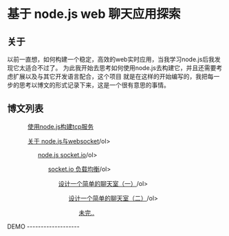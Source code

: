 基于 node.js web 聊天应用探索
===================

关于
-------------------

以前一直想，如何构建一个稳定，高效的web实时应用，当我学习node.js后我发现它太适合不过了。
为此我开始去思考如何使用node.js去构建它，并且还需要考虑扩展以及与其它开发语言配合，这个项目
就是在这样的开始编写的，我把每一步的思考以博文的形式记录下来，这是一个很有意思的事情。

博文列表
-------------------
<ul>
<ol><a target="_blank" href="http://izhengyin.com/Detail/1.html">使用node.js构建tcp服务 </a></ol>
<ol><a target="_blank" href="http://izhengyin.com/Detail/2.html">关于 node.js与websocket</a>/ol>
<ol><a target="_blank" href="http://izhengyin.com/Detail/3.html">node.js socket.io</a>/ol>
<ol><a target="_blank" href="http://izhengyin.com/Detail/4.html">socket.io 负载均衡</a>/ol>
<ol><a target="_blank" href="http://izhengyin.com/Detail/5.html">设计一个简单的聊天室（一）</a>/ol>
<ol><a target="_blank" href="http://izhengyin.com/Detail/6.html">设计一个简单的聊天室（二）</a>/ol>
<ol><a target="_blank" href="#">未完..</a></ol>
</ul>
DEMO
-------------------
